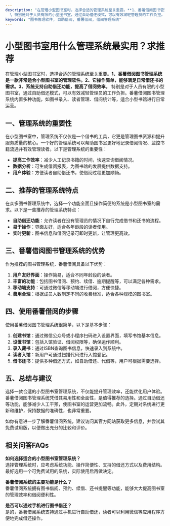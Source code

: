```yaml
---
description: "在管理小型图书室时，选择合适的管理系统至关重要。**1、番薯借阅图书管理系统是一款非常适合小型图书室的管理软件。2、它操作简单，能够满足日常借还书的需求。3、系统支持自助借还功能，提高了借阅效率。**\
  \ 特别是对于人员有限的小型图书室，通过自助借还模式，可以有效减轻管理员的工作负担。番薯借阅图书管理系统内置多种功能，如图书录入、读者管理、借阅统计等，适合小型书馆进行日常运营。"
keywords: "图书管理软件, 自助借阅, 番薯借阅, 借阅管理系统"
---
```

# 小型图书室用什么管理系统最实用？求推荐

在管理小型图书室时，选择合适的管理系统至关重要。**1、番薯借阅图书管理系统是一款非常适合小型图书室的管理软件。2、它操作简单，能够满足日常借还书的需求。3、系统支持自助借还功能，提高了借阅效率。** 特别是对于人员有限的小型图书室，通过自助借还模式，可以有效减轻管理员的工作负担。番薯借阅图书管理系统内置多种功能，如图书录入、读者管理、借阅统计等，适合小型书馆进行日常运营。

## 一、管理系统的重要性

在小型图书室中，管理系统不仅仅是一个借书的工具，它更是管理图书资源和提升服务质量的核心。一个好的管理系统可以帮助图书室更好地记录借阅情况、监控书籍流通并有效管理读者。以下是管理系统的重要性：

- **提高工作效率**：减少人工记录书籍的时间，快速查询借阅情况。
- **数据分析**：可生成借阅报表，为图书馆的发展提供数据支持。
- **用户体验**：方便读者自助借还书，使借阅过程更加顺畅。

## 二、推荐的管理系统特点

在众多图书管理系统中，选择一个功能全面且操作简便的系统是小型图书室的需求。以下是一些推荐的管理系统特点：

- **自助借还功能**：允许读者在没有管理员的情况下自行完成借书和还书的流程。
- **易于操作**：界面友好，适合各年龄段的读者使用。
- **实时更新**：图书信息和借阅记录可即时更新，让管理更高效。

## 三、番薯借阅图书管理系统的优势

作为推荐的图书管理系统，番薯借阅具备以下优势：

1. **用户友好界面**：操作简易，适合不同年龄段的读者。
2. **丰富的功能**：包括图书借阅、预约、续借、逾期提醒等，可以满足各种需求。
3. **移动端支持**：可通过微信等移动端进行借阅，方便快捷。
4. **费用合理**：根据成员人数制定不同的收费标准，适合各种规模的图书室。

## 四、使用番薯借阅的步骤

使用番薯借阅图书管理系统很简单，以下是基本步骤：

1. **创建书馆**：通过微信公众号或小程序扫码进入设置界面，填写书馆基本信息。
2. **设置书馆**：包括入馆验证、借阅权限等，确保运作顺利。
3. **录入藏书**：通过ISBN查询图书信息，快速录入到系统中。
4. **读者入馆**：新用户可通过扫描代码进行入馆登记。
5. **借书还书**：提供多种借还方式，如自助借还、代借等，用户可根据需要选择。

## 五、总结与建议

选择一款合适的小型图书室管理系统，不仅能提升管理效率，还能优化用户体验。番薯借阅图书管理系统凭借其易用性和全面性，是值得推荐的选择。通过自助借还等功能，能够减少人工干预，使图书室的运营更加流畅。此外，定期对系统进行更新和维护，保持数据的准确性，也非常重要。

如你有意进一步了解番薯借阅系统，建议访问其官方网站获取更多信息，并尝试其免费试用版，以便做出充分的比较和评价。

## 相关问答FAQs

**如何选择适合的小型图书室管理系统？**  
选择管理系统时，应考虑系统功能、操作简便性、支持的借还方式以及费用结构。最好选用一个可免费试用的系统，实际使用后再做决定。

**番薯借阅系统的主要功能是什么？**  
番薯借阅系统拥有图书借阅、预约、续借、还书提醒等功能，能够大大提高图书室的管理效率和借阅便利性。

**是否可以通过手机进行图书借还？**  
是的，番薯借阅系统支持通过手机进行自助借还，读者可以利用微信等应用程序方便地完成借还操作。
